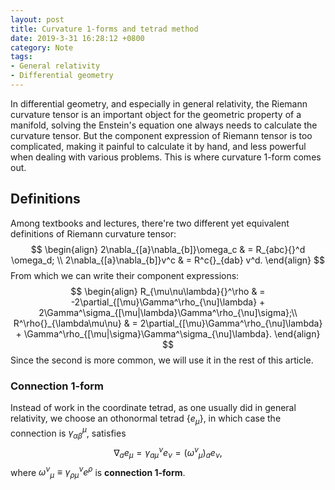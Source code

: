 ```yaml
---
layout: post
title: Curvature 1-forms and tetrad method
date: 2019-3-31 16:28:12 +0800
category: Note
tags:
- General relativity
- Differential geometry
---
```

In differential geometry, and especially in general relativity, the Riemann curvature tensor is an important object for the geometric property of a manifold, solving the Enstein's equation one always needs to calculate the curvature tensor. But the component expression of Riemann tensor is too complicated, making it painful to calculate it by hand, and less powerful when dealing with various problems. This is where curvature 1-form comes out.

<!-- more -->

## Definitions
Among textbooks and lectures, there're two different yet equivalent definitions of Riemann curvature tensor:
$$
\begin{align}
2\nabla_{[a}\nabla_{b]}\omega_c & = R_{abc}{}^d \omega_d; \\
2\nabla_{[a}\nabla_{b]}v^c & = R^c{}_{dab} v^d.
\end{align}
$$
From which we can write their component expressions:
$$
\begin{align}
    R_{\mu\nu\lambda}{}^\rho & = -2\partial_{[\mu}\Gamma^\rho_{\nu]\lambda} + 2\Gamma^\sigma_{[\mu|\lambda}\Gamma^\rho_{\nu]\sigma};\\
    R^\rho{}_{\lambda\mu\nu} & = 2\partial_{[\mu}\Gamma^\rho_{\nu]\lambda} + \Gamma^\rho_{[\mu|\sigma}\Gamma^\sigma_{\nu]\lambda}.
\end{align}
$$
Since the second is more common, we will use it in the rest of this article.

### Connection 1-form
Instead of work in the coordinate tetrad, as one usually did in general relativity, we choose an othonormal tetrad $\{e_\mu\}$, in which case the connection is $\gamma^\mu_{\alpha\beta}$, satisfies
$$
\nabla_a e_\mu = \gamma^\nu_{a\mu} e_\nu = (\omega^\nu{}_\mu)_a e_\nu,
$$
where $\omega^\nu{}_\mu \equiv \gamma^\nu_{\rho\mu} e^\rho$ is **connection 1-form**.